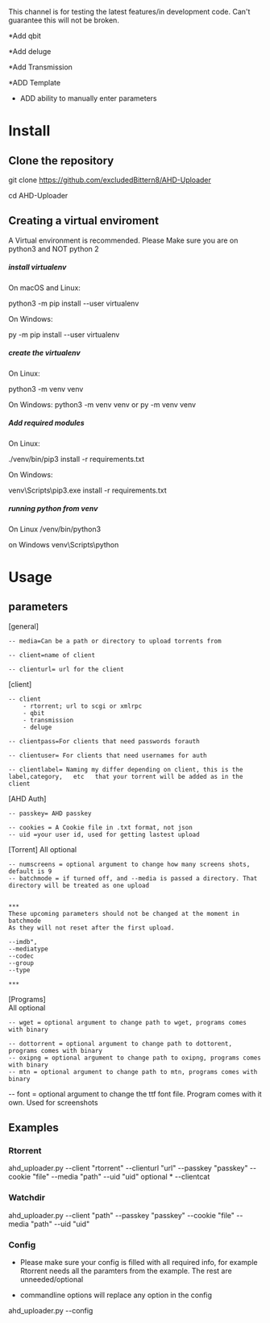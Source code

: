 This channel is for testing the latest features/in development code. 
Can't guarantee this will not be broken.




*Add qbit

*Add deluge

*Add Transmission

*ADD Template

* ADD ability to manually enter parameters




# Install
## Clone the repository
git clone https://github.com/excludedBittern8/AHD-Uploader

cd AHD-Uploader

## Creating a virtual enviroment
A Virtual environment is recommended. Please Make sure you are on python3 and NOT python 2

##### install virtualenv
On macOS and Linux:

python3 -m pip install --user virtualenv

On Windows:

py -m pip install --user virtualenv

##### create the virtualenv
On Linux:

python3 -m venv venv

On Windows:
python3 -m venv venv
or
py -m venv venv
##### Add required modules
On Linux:

./venv/bin/pip3 install -r requirements.txt

On Windows:

venv\Scripts\pip3.exe install -r requirements.txt

##### running python from venv
On Linux
/venv/bin/python3

on Windows
venv\Scripts\python


# Usage
## parameters


[general]
    
    -- media=Can be a path or directory to upload torrents from

    -- client=name of client

    -- clienturl= url for the client 

[client]
    
    -- client
        - rtorrent; url to scgi or xmlrpc
        - qbit
        - transmission
        - deluge

    -- clientpass=For clients that need passwords forauth

    -- clientuser= For clients that need usernames for auth

    -- clientlabel= Naming my differ depending on client, this is the label,category,   etc   that your torrent will be added as in the client


[AHD Auth]
    
    -- passkey= AHD passkey

    -- cookies = A Cookie file in .txt format, not json
    -- uid =your user id, used for getting lastest upload

[Torrent]
    All optional
    
    -- numscreens = optional argument to change how many screens shots, default is 9
    -- batchmode = if turned off, and --media is passed a directory. That directory will be treated as one upload


    ***
    These upcoming parameters should not be changed at the moment in batchmode
    As they will not reset after the first upload. 
    
    --imdb",
    --mediatype
    --codec
    --group
    --type

    ***


 [Programs]  
    All optional
    
    -- wget = optional argument to change path to wget, programs comes with binary

    -- dottorrent = optional argument to change path to dottorent, programs comes with binary
    -- oxipng = optional argument to change path to oxipng, programs comes with binary
    -- mtn = optional argument to change path to mtn, programs comes with binary


-- font = optional argument to change the ttf font file. Program comes with it own. Used for screenshots

## Examples

### Rtorrent
ahd_uploader.py --client  "rtorrent"  --clienturl  "url"  --passkey  "passkey" --cookie "file" --media "path" --uid "uid"
    optional
    * --clientcat

### Watchdir
ahd_uploader.py --client "path"  --passkey "passkey" --cookie "file" --media "path"
--uid "uid"
### Config
* Please make sure your config is filled with all required info, for example Rtorrent needs all the paramters from the example. The rest are unneeded/optional

* commandline options will replace any option in the config

ahd_uploader.py --config


